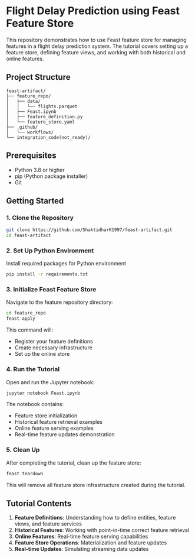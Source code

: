 # Flight Delay Prediction using Feast Feature Store

This repository demonstrates how to use Feast feature store for managing features in a flight delay prediction system. The tutorial covers setting up a feature store, defining feature views, and working with both historical and online features.

## Project Structure

```
feast-artifact/
├── feature_repo/
│   ├── data/
│   │   └── flights.parquet
│   ├── Feast.ipynb
│   ├── feature_definition.py
│   └── feature_store.yaml
├── .github/
│   └── workflows/
└── integration_code(not_ready)/
```

## Prerequisites

- Python 3.8 or higher
- pip (Python package installer)
- Git

## Getting Started

### 1. Clone the Repository

```bash
git clone https://github.com/ShaktidharK1997/feast-artifact.git
cd feast-artifact
```

### 2. Set Up Python Environment

Install required packages for Python environment

```bash
pip install -r requirements.txt
```

### 3. Initialize Feast Feature Store

Navigate to the feature repository directory:

```bash
cd feature_repo
feast apply
```

This command will:
- Register your feature definitions
- Create necessary infrastructure
- Set up the online store

### 4. Run the Tutorial

Open and run the Jupyter notebook:

```bash
jupyter notebook Feast.ipynb
```

The notebook contains:
- Feature store initialization
- Historical feature retrieval examples
- Online feature serving examples
- Real-time feature updates demonstration

### 5. Clean Up

After completing the tutorial, clean up the feature store:

```bash
feast teardown
```

This will remove all feature store infrastructure created during the tutorial.

## Tutorial Contents

1. **Feature Definitions**: Understanding how to define entities, feature views, and feature services
2. **Historical Features**: Working with point-in-time correct feature retrieval
3. **Online Features**: Real-time feature serving capabilities
4. **Feature Store Operations**: Materialization and feature updates
5. **Real-time Updates**: Simulating streaming data updates

